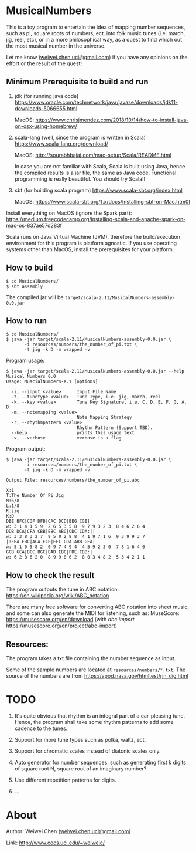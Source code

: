 # MusicalNumbers

This is a toy program to entertain the idea of mapping number sequences, such as pi, square roots of numbers, ect.
into folk music tunes (i.e. march, jig, reel, etc), 
or in a more philosophical way, as a quest to find which out the most musical number 
in the universe.

Let me know (weiwei.chen.uci@gmail.com) if you have any opinions on the effort or the result of the quest! 
 

## Minimum Prerequisite to build and run
1. jdk (for running java code)
   https://www.oracle.com/technetwork/java/javase/downloads/jdk11-downloads-5066655.html
   
   MacOS: https://www.chrisjmendez.com/2018/10/14/how-to-install-java-on-osx-using-homebrew/
  
1. scala-lang (well, since the program is written in Scala)
   https://www.scala-lang.org/download/
   
   MacOS: http://sourabhbajaj.com/mac-setup/Scala/README.html
   
   In case you are not familiar with Scala, Scala is built using Java, hence the compiled results
   is a jar file, the same as Java code. Functional programming is really beautiful. You should try
   Scala!!
   
1. sbt (for building scala program)
   https://www.scala-sbt.org/index.html
   
   MacOS: https://www.scala-sbt.org/1.x/docs/Installing-sbt-on-Mac.htm0l
   
Install everything on MacOS (ignore the Spark part):
   https://medium.freecodecamp.org/installing-scala-and-apache-spark-on-mac-os-837ae57d283f
   
Scala runs on Java Virtual Machine (JVM), therefore the build/execution environment for this program is 
platform agnostic. If you use operating systems other than MacOS, install the prerequisites for
your platform.
   
## How to build
```
$ cd MusicalNumbers/
$ sbt assembly
```
The compiled jar will be ```target/scala-2.11/MusicalNumbers-assembly-0.0.jar```

## How to run

```
$ cd MusicalNumbers/
$ java -jar target/scala-2.11/MusicalNumbers-assembly-0.0.jar \
       -i resources/numbers/the_number_of_pi.txt \
       -t jig -k D -m wrapped -v
```

Program usage:
```
$ java -jar target/scala-2.11/MusicalNumbers-assembly-0.0.jar --help 
Musical Numbers 0.0
Usage: MuscialNumbers-X.Y [options]

  -i, --input <value>      Input File Name
  -t, --tunetype <value>   Tune Type, i.e. jig, march, reel
  -k, --key <value>        Tune Key Signature, i.e. C, D, E, F, G, A, B
  -m, --notemapping <value>
                           Note Mapping Strategy
  -r, --rhythmpattern <value>
                           Rhythm Pattern (Support TBD).
  --help                   prints this usage text
  -v, --verbose            verbose is a flag
```

Program output:
```
$ java -jar target/scala-2.11/MusicalNumbers-assembly-0.0.jar \
       -i resources/numbers/the_number_of_pi.txt \
       -t jig -k D -m wrapped -v
       
Output File: resources/numbers/the_number_of_pi.abc

X:1
T:The Number Of Pi Jig
M:6/8
L:1/8
R:jig
K:D
DBE BFC|CGF DFB|CAC DCD|BEG CGE|
w: 3 1 4 1 5 9  2 6 5 3 5 8  9 7 9 3 2 3  8 4 6 2 6 4  
DDB DCA|CFA CBB|EBC ABG|CDC CDA:||
w: 3 3 8 3 2 7  9 5 0 2 8 8  4 1 9 7 1 6  9 3 9 9 3 7  
|:FBA FBC|ACA ECE|EFC CDA|ABB GEA|
w: 5 1 0 5 8 2  0 9 7 4 9 4  4 5 9 2 3 0  7 8 1 6 4 0  
GCB GCA|BCC BGC|BAD EBC|FDE CBB:|
w: 6 2 8 6 2 0  8 9 9 8 6 2  8 0 3 4 8 2  5 3 4 2 1 1 
```

## How to check the result
The program outputs the tune in ABC notation: https://en.wikipedia.org/wiki/ABC_notation

There are many free software for converting ABC notation into sheet music, 
and some can also generate the MIDI for listening, such as:
MuseScore: https://musescore.org/en/download (with *abc import* https://musescore.org/en/project/abc-import) 

## Resources:
The program takes a txt file containing the number sequence as input.

Some of the sample numbers are located at ```resources/numbers/*.txt```. 
The source of the numbers are from https://apod.nasa.gov/htmltest/rjn_dig.html 

# TODO
1. It's quite obvious that rhythm is an integral part of a ear-pleasing tune. 
Hence, the program shall take some rhythm patterns to add some cadence to the tunes.

1. Support for more tune types such as polka, waltz, ect.

1. Support for chromatic scales instead of diatonic scales only.

1. Auto generator for number sequences, such as generating first k digits of square root N, 
square root of an imaginary number?

1. Use different repetition patterns for digits.

1. ...

# About
Author: Weiwei Chen (weiwei.chen.uci@gmail.com) 

Link: http://www.cecs.uci.edu/~weiweic/


